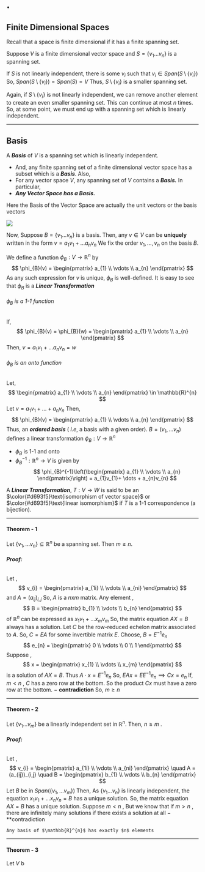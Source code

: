 # .

## Finite Dimensional Spaces

Recall that a space is finite dimensional if it has a finite spanning set.

Suppose $V$ is a finite dimensional vector space and $S=\{v_{1}\dots v_{n}\}$
is a spanning set.
 
If $S$ is not linearly independent, there is some $v_{i}$ such that
	$v_{i} \in Span(S \setminus \{v_{i}\})$
So, $Span(S \setminus \{v_{i}\}) = Span(S) = V$
Thus,
	$S \setminus \{v_{i}\}$ is a smaller spanning set.

Again, if $S \setminus\{v_{i}\}$ is not linearly independent, we can remove another element to create an even smaller spanning set.
This can continue at most $n$ times.
So, at some point, we must end up with a spanning set which is linearly independent.

---

## Basis

A ***Basis*** of $V$ is a spanning set which is linearly independent.
 - And, any finite spanning set of a finite dimensional vector space has a subset which is a ***Basis***.
Also,
 - For any vector space $V$, any spanning set of $V$ contains a ***Basis.***
In particular,
 - ***Any Vector Space has a Basis.***

Here the Basis of the Vector Space are actually the unit vectors or the basis vectors

![](https://i.imgur.com/OHTxFgc.gif)

Now,
Suppose $B = \{v_{1}\dots v_{n}\}$ is a basis.
Then, any $v \in V$ can be **uniquely** written in the form $v = a_{1}v_{1}+ \dots a_{n}v_{n}$
We fix the order $v_{1},\dots ,v_{n}$ on the basis $B$.

We define a function $\phi_{B}: V \rightarrow \mathbb{R}^{n}$  by 
$$
\phi_{B}(v) = \begin{pmatrix}
a_{1} \\
\vdots \\
a_{n}
\end{pmatrix}
$$
As any such expression for $v$ is unique, $\phi_{B}$ is well-defined.
It is easy to see that $\phi_{B}$ is a ***Linear Transformation***

###### $\phi_{B}$ is a 1-1 function

If,
$$
\phi_{B}(v) = \phi_{B}(w) = \begin{pmatrix}
a_{1} \\
\vdots \\
a_{n}
\end{pmatrix}
$$
Then,  $v = a_{1}v_{1}+\dots a_{n}v_{n}=w$

###### $\phi_{B}$ is an onto function

Let, 
$$
\begin{pmatrix}
a_{1} \\
\vdots \\
a_{n}
\end{pmatrix} 
\in
\mathbb{R}^{n}
$$
Let $v = a_{1}v_{1}+\dots + a_{n}v_{n}$
Then,
$$
\phi_{B}(v) = \begin{pmatrix}
a_{1} \\
\vdots \\
a_{n}
\end{pmatrix}
$$
Thus, an ***ordered basis***  ( $i.e,$ a basis with a given order).
$B = (v_{1}, \dots v_{n})$ defines a linear transformation $\phi_{B} : V \rightarrow \mathbb{R}^{n}$ 
- $\phi_{B}$ is 1-1 and onto
- $\phi_{B}^{-1} : \mathbb{R}^{n} \rightarrow V$  is given by
$$
\phi_{B}^{-1}\left(\begin{pmatrix}
a_{1} \\
\vdots \\
a_{n}
\end{pmatrix}\right) = a_{1}v_{1}+ \dots + a_{n}v_{n}
$$

A ***Linear Transformation***,  $T:V \rightarrow W$  is said to be an $\color{#d693f5}\text{isomorphism of vector space}$ or $\color{#d693f5}\text{linear isomorphism}$ if $T$ is a 1-1 correspondence (a bijection).

---

#### Theorem - 1

Let $\{v_{1},\dots v_{n}\} \subseteq \mathbb{R}^{n}$  be a spanning set. Then $m \geq n$.

###### ***Proof:***
Let ,
$$
v_{i} = \begin{pmatrix}
a_{1i} \\
\vdots \\
a_{ni}
\end{pmatrix} 
$$
and $A = (a_{ij})_{i,j}$
So, $A$ is a $n$x$m$ matrix. Any  element ,
$$
B = \begin{pmatrix}
b_{1} \\
\vdots \\
b_{n}
\end{pmatrix}
$$
of $\mathbb{R}^{n}$ can be expressed as $x_{1}v_{1}+\dots x_{m}v_{m}$
So, the matrix equation $AX=B$ always has a solution.
Let $C$ be the row-reduced echelon matrix associated to $A$.
So, $C=EA$ for some invertible matrix $E$.
Choose,   $B = E^{-1}e_{n}$
$$
e_{n} = \begin{pmatrix}
0 \\
\vdots \\
0 \\
1
\end{pmatrix}
$$
Suppose , $$
x = \begin{pmatrix}
x_{1} \\
\vdots \\
x_{m}
\end{pmatrix}
$$
is a solution of $AX=B$.
Thus $A \cdot x = E^{-1}e_{n}$
So, $EAx = E E^{-1}e_{n} \implies Cx = e_{n}$
If, $m<n$ , $C$ has a zero row at the bottom.
So the product $Cx$ must have a zero row at the bottom.  $-$ **contradiction**
So,
	$m \geq n$

---

#### Theorem - 2

Let $\{v_{1}\dots v_{m}\}$ be a linearly independent set in $\mathbb{R}^{n}$.
Then, $n \geq m$ .

###### ***Proof:***
Let ,
$$
v_{i} = \begin{pmatrix}
 a_{1i} \\
\vdots \\
a_{ni}
\end{pmatrix}
\quad
A = (a_{ij})_{i,j}
\quad
B = \begin{pmatrix}
b_{1} \\
\vdots \\
b_{n}
\end{pmatrix} 
$$
Let $B$ be in $Span(\{v_{1},\dots v_{m}\})$
Then, 
As $\{v_{1}\dots v_{n}\}$ is linearly independent, the equation $x_{1}v_{1}+\dots x_{n}v_{n} = B$ has a unique solution.
So, the matrix equation $AX=B$ has a unique solution.
Suppose $m <n$ ,
But we know that if $m > n$ , there are infinitely many solutions if there exists a solution at all     $-$ **contradiction

```ad-note
Any basis of $\mathbb{R}^{n}$ has exactly $n$ elements
```


---

#### Theorem - 3

Let $V$ b

